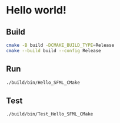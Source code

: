 # Hello world!

## Build

```bash
cmake -B build -DCMAKE_BUILD_TYPE=Release
cmake --build build --config Release
```

## Run

```bash
./build/bin/Hello_SFML_CMake
```

## Test

```bash
./build/bin/Test_Hello_SFML_CMake
```